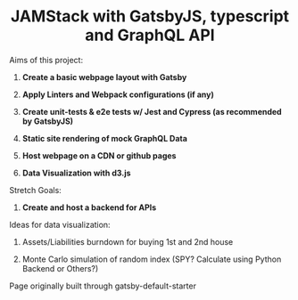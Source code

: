 <h1 align="center">
  JAMStack with GatsbyJS, typescript and GraphQL API
</h1>

Aims of this project:

1. **Create a basic webpage layout with Gatsby**

2. **Apply Linters and Webpack configurations (if any)**

3. **Create unit-tests & e2e tests w/ Jest and Cypress (as recommended by GatsbyJS)**

4. **Static site rendering of mock GraphQL Data**

5. **Host webpage on a CDN or github pages**

6. **Data Visualization with d3.js**

Stretch Goals:

1. **Create and host a backend for APIs**

Ideas for data visualization:

1. Assets/Liabilities burndown for buying 1st and 2nd house

2. Monte Carlo simulation of random index (SPY? Calculate using Python Backend or Others?)

Page originally built through gatsby-default-starter
